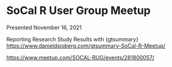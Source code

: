 # SoCal R User Group Meetup

Presented November 16, 2021

Reporting Research Study Results with {gtsummary}
https://www.danieldsjoberg.com/gtsummary-SoCal-R-Meetup/

https://www.meetup.com/SOCAL-RUG/events/281800057/

